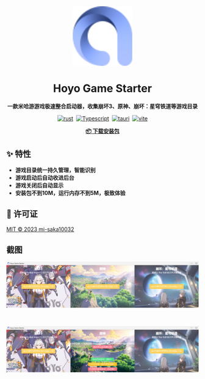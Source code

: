 <div align="center">
  <img src="./app-icon.png" width="156" height="156" />

  <h1>Hoyo Game Starter</h1>

  <strong>一款米哈游游戏极速整合启动器，收集崩坏3、原神、崩坏：星穹铁道等游戏目录</strong>

  <div>
  
  [![rust](https://img.shields.io/badge/rust-1.73.0-blue)](https://www.rust-lang.org/)&nbsp;&nbsp;[![Typescript](https://img.shields.io/badge/typescript-5.3.3-blue)](https://www.typescriptlang.org/)&nbsp;&nbsp;[![tauri](https://img.shields.io/badge/tauri-1.5-brightgreen)](https://tauri.app/)&nbsp;&nbsp;[![vite](https://img.shields.io/badge/vite-5.0.11-brightgreen)](https://vitejs.dev/)

  </div>
  
  <a href="https://github.com/mi-saka10032/hoyo-game-starter/releases" target="blank"><strong>📦️ 下载安装包</strong></a>

</div>

## ✨ 特性

- **游戏目录统一持久管理，智能识别**
- **游戏启动后自动收进后台**
- **游戏关闭后自动显示**
- **安装包不到10M，运行内存不到5M，极致体验**

## 📜 许可证

[MIT © 2023 mi-saka10032](./LICENSE)

## 截图

![main](./images/main.png)

<br />

![pick](./images/pick.png)